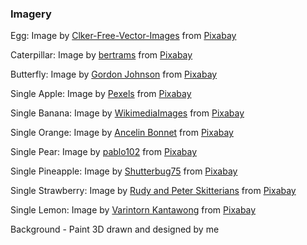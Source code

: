 ### Imagery

Egg:
Image by <a href="https://pixabay.com/users/clker-free-vector-images-3736/?utm_source=link-attribution&amp;utm_medium=referral&amp;utm_campaign=image&amp;utm_content=311715">Clker-Free-Vector-Images</a> from <a href="https://pixabay.com/?utm_source=link-attribution&amp;utm_medium=referral&amp;utm_campaign=image&amp;utm_content=311715">Pixabay</a>

Caterpillar: 
Image by <a href="https://pixabay.com/users/bertrams-17888757/?utm_source=link-attribution&amp;utm_medium=referral&amp;utm_campaign=image&amp;utm_content=5485835">bertrams</a> from <a href="https://pixabay.com/?utm_source=link-attribution&amp;utm_medium=referral&amp;utm_campaign=image&amp;utm_content=5485835">Pixabay</a>

Butterfly:
Image by <a href="https://pixabay.com/users/gdj-1086657/?utm_source=link-attribution&amp;utm_medium=referral&amp;utm_campaign=image&amp;utm_content=1817644">Gordon Johnson</a> from <a href="https://pixabay.com/?utm_source=link-attribution&amp;utm_medium=referral&amp;utm_campaign=image&amp;utm_content=1817644">Pixabay</a>

Single Apple:
Image by <a href="https://pixabay.com/users/pexels-2286921/?utm_source=link-attribution&amp;utm_medium=referral&amp;utm_campaign=image&amp;utm_content=1834639">Pexels</a> from <a href="https://pixabay.com/?utm_source=link-attribution&amp;utm_medium=referral&amp;utm_campaign=image&amp;utm_content=1834639">Pixabay</a>

Single Banana:
Image by <a href="https://pixabay.com/users/wikimediaimages-1185597/?utm_source=link-attribution&amp;utm_medium=referral&amp;utm_campaign=image&amp;utm_content=2202411">WikimediaImages</a> from <a href="https://pixabay.com/?utm_source=link-attribution&amp;utm_medium=referral&amp;utm_campaign=image&amp;utm_content=2202411">Pixabay</a>

Single Orange:
Image by <a href="https://pixabay.com/users/ancelin-1987740/?utm_source=link-attribution&amp;utm_medium=referral&amp;utm_campaign=image&amp;utm_content=1222438">Ancelin Bonnet</a> from <a href="https://pixabay.com/?utm_source=link-attribution&amp;utm_medium=referral&amp;utm_campaign=image&amp;utm_content=1222438">Pixabay</a>

Single Pear:
Image by <a href="https://pixabay.com/users/pablo102-279965/?utm_source=link-attribution&amp;utm_medium=referral&amp;utm_campaign=image&amp;utm_content=361284">pablo102</a> from <a href="https://pixabay.com/?utm_source=link-attribution&amp;utm_medium=referral&amp;utm_campaign=image&amp;utm_content=361284">Pixabay</a>

Single Pineapple:
Image by <a href="https://pixabay.com/users/shutterbug75-2077322/?utm_source=link-attribution&amp;utm_medium=referral&amp;utm_campaign=image&amp;utm_content=1239116">Shutterbug75</a> from <a href="https://pixabay.com/?utm_source=link-attribution&amp;utm_medium=referral&amp;utm_campaign=image&amp;utm_content=1239116">Pixabay</a>

Single Strawberry:
Image by <a href="https://pixabay.com/users/skitterphoto-324082/?utm_source=link-attribution&amp;utm_medium=referral&amp;utm_campaign=image&amp;utm_content=5034147">Rudy and Peter Skitterians</a> from <a href="https://pixabay.com/?utm_source=link-attribution&amp;utm_medium=referral&amp;utm_campaign=image&amp;utm_content=5034147">Pixabay</a>

Single Lemon:
Image by <a href="https://pixabay.com/users/varintorn-2453766/?utm_source=link-attribution&amp;utm_medium=referral&amp;utm_campaign=image&amp;utm_content=2121307">Varintorn Kantawong</a> from <a href="https://pixabay.com/?utm_source=link-attribution&amp;utm_medium=referral&amp;utm_campaign=image&amp;utm_content=2121307">Pixabay</a>

Background - Paint 3D drawn and designed by me